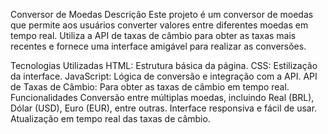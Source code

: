Conversor de Moedas
Descrição
Este projeto é um conversor de moedas que permite aos usuários converter valores entre diferentes moedas em tempo real. Utiliza a API de taxas de câmbio para obter as taxas mais recentes e fornece uma interface amigável para realizar as conversões.

Tecnologias Utilizadas
HTML: Estrutura básica da página.
CSS: Estilização da interface.
JavaScript: Lógica de conversão e integração com a API.
API de Taxas de Câmbio: Para obter as taxas de câmbio em tempo real.
Funcionalidades
Conversão entre múltiplas moedas, incluindo Real (BRL), Dólar (USD), Euro (EUR), entre outras.
Interface responsiva e fácil de usar.
Atualização em tempo real das taxas de câmbio.
